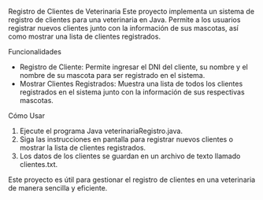 Registro de Clientes de Veterinaria
Este proyecto implementa un sistema de registro de clientes para una veterinaria en Java. Permite a los usuarios registrar nuevos clientes junto con la información de sus mascotas, así como mostrar una lista de clientes registrados.

Funcionalidades
- Registro de Cliente: Permite ingresar el DNI del cliente, su nombre y el nombre de su mascota para ser registrado en el sistema.
- Mostrar Clientes Registrados: Muestra una lista de todos los clientes registrados en el sistema junto con la información de sus respectivas mascotas.

Cómo Usar
1. Ejecute el programa Java veterinariaRegistro.java.
2. Siga las instrucciones en pantalla para registrar nuevos clientes o mostrar la lista de clientes registrados.
3. Los datos de los clientes se guardan en un archivo de texto llamado clientes.txt.
   
Este proyecto es útil para gestionar el registro de clientes en una veterinaria de manera sencilla y eficiente.
